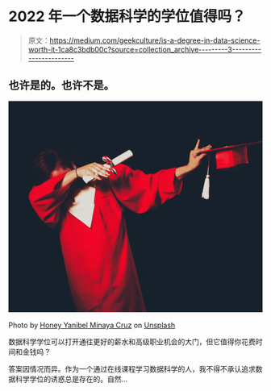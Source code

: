 # 2022 年一个数据科学的学位值得吗？

> 原文：<https://medium.com/geekculture/is-a-degree-in-data-science-worth-it-1ca8c3bdb00c?source=collection_archive---------3----------------------->

## 也许是的。也许不是。

![](img/eff143357277ba0decf887458c477ee4.png)

Photo by [Honey Yanibel Minaya Cruz](https://unsplash.com/@honeyyanibel?utm_source=medium&utm_medium=referral) on [Unsplash](https://unsplash.com?utm_source=medium&utm_medium=referral)

数据科学学位可以打开通往更好的薪水和高级职业机会的大门，但它值得你花费时间和金钱吗？

答案因情况而异。作为一个通过在线课程学习数据科学的人，我不得不承认追求数据科学学位的诱惑总是存在的。自然…